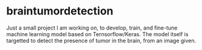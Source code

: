 # braintumordetection

Just a small project I am working on, to develop, train, and fine-tune machine learning model based on Ternsorflow/Keras. The model itself is targetted to detect the presence of tumor in the brain, from an image given.
